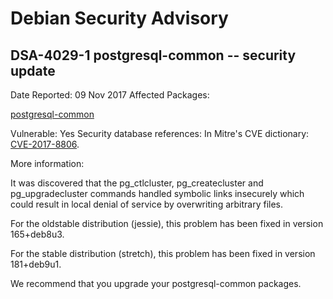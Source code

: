 
Debian Security Advisory
========================


DSA-4029-1 postgresql-common -- security update
-----------------------------------------------



Date Reported:
09 Nov 2017
Affected Packages:

[postgresql-common](https://packages.debian.org/src:postgresql-common)

Vulnerable:
Yes
Security database references:
In Mitre's CVE dictionary: [CVE-2017-8806](https://security-tracker.debian.org/tracker/CVE-2017-8806).  

More information:

It was discovered that the pg\_ctlcluster, pg\_createcluster and
pg\_upgradecluster commands handled symbolic links insecurely which could
result in local denial of service by overwriting arbitrary files.


For the oldstable distribution (jessie), this problem has been fixed
in version 165+deb8u3.


For the stable distribution (stretch), this problem has been fixed in
version 181+deb9u1.


We recommend that you upgrade your postgresql-common packages.






